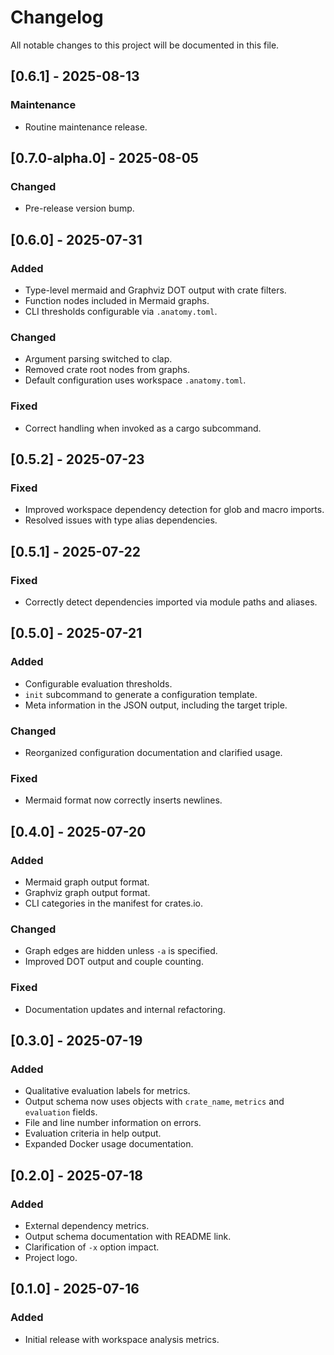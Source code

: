# Changelog

All notable changes to this project will be documented in this file.

## [0.6.1] - 2025-08-13
### Maintenance
- Routine maintenance release.

## [0.7.0-alpha.0] - 2025-08-05
### Changed
- Pre-release version bump.

## [0.6.0] - 2025-07-31
### Added
- Type-level mermaid and Graphviz DOT output with crate filters.
- Function nodes included in Mermaid graphs.
- CLI thresholds configurable via `.anatomy.toml`.
### Changed
- Argument parsing switched to clap.
- Removed crate root nodes from graphs.
- Default configuration uses workspace `.anatomy.toml`.
### Fixed
- Correct handling when invoked as a cargo subcommand.

## [0.5.2] - 2025-07-23
### Fixed
- Improved workspace dependency detection for glob and macro imports.
- Resolved issues with type alias dependencies.

## [0.5.1] - 2025-07-22
### Fixed
- Correctly detect dependencies imported via module paths and aliases.

## [0.5.0] - 2025-07-21
### Added
- Configurable evaluation thresholds.
- `init` subcommand to generate a configuration template.
- Meta information in the JSON output, including the target triple.
### Changed
- Reorganized configuration documentation and clarified usage.
### Fixed
- Mermaid format now correctly inserts newlines.

## [0.4.0] - 2025-07-20
### Added
- Mermaid graph output format.
- Graphviz graph output format.
- CLI categories in the manifest for crates.io.
### Changed
- Graph edges are hidden unless `-a` is specified.
- Improved DOT output and couple counting.
### Fixed
- Documentation updates and internal refactoring.

## [0.3.0] - 2025-07-19
### Added
- Qualitative evaluation labels for metrics.
- Output schema now uses objects with `crate_name`, `metrics` and `evaluation` fields.
- File and line number information on errors.
- Evaluation criteria in help output.
- Expanded Docker usage documentation.

## [0.2.0] - 2025-07-18
### Added
- External dependency metrics.
- Output schema documentation with README link.
- Clarification of `-x` option impact.
- Project logo.

## [0.1.0] - 2025-07-16
### Added
- Initial release with workspace analysis metrics.
